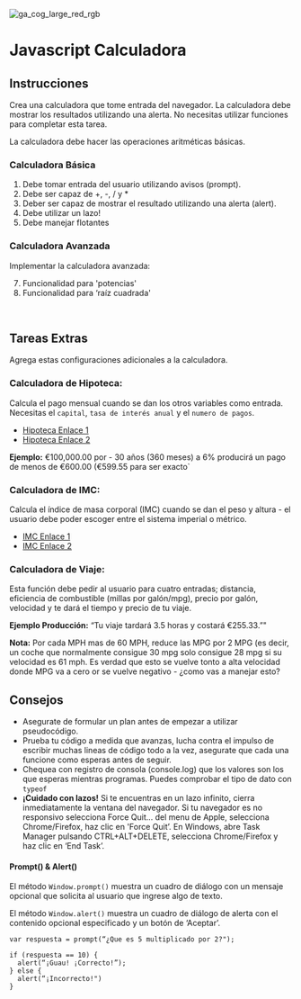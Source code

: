 ![ga_cog_large_red_rgb](https://cloud.githubusercontent.com/assets/40461/8183776/469f976e-1432-11e5-8199-6ac91363302b.png)

# Javascript Calculadora

## Instrucciones

Crea una calculadora que tome entrada del navegador. La calculadora debe mostrar los resultados utilizando una alerta. No necesitas utilizar funciones para completar esta tarea.

La calculadora debe hacer las operaciones aritméticas básicas.

### Calculadora Básica

1. Debe tomar entrada del usuario utilizando avisos (prompt).
2. Debe ser capaz de +, -, / y \*
3. Deber ser capaz de mostrar el resultado utilizando una alerta (alert).
4. Debe utilizar un lazo!
5. Debe manejar flotantes

### Calculadora Avanzada

Implementar la calculadora avanzada:

7. Funcionalidad para 'potencias'
8. Funcionalidad para ‘raíz cuadrada'

<br>

## Tareas Extras

Agrega estas configuraciones adicionales a la calculadora.

### Calculadora de Hipoteca:

Calcula el pago mensual cuando se dan los otros variables como entrada.
Necesitas el `capital`, `tasa de interés anual` y el `numero de pagos`.

- [Hipoteca Enlace 1](http://www.wikihow.com/Calculate-Mortgage-Payments)
- [Hipoteca Enlace 2](http://www.wikihow.com/Sample/Mortgage-Payment)

**Ejemplo:** €100,000.00 por - 30 años (360 meses) a 6% producirá un pago de menos de €600.00 (€599.55 para ser exacto`

### Calculadora de IMC:

Calcula el índice de masa corporal (IMC) cuando se dan el peso y altura - el usuario debe poder escoger entre el sistema imperial o métrico.

- [IMC Enlace 1](https://es.wikipedia.org/wiki/Índice_de_masa_corporal)
- [IMC Enlace 2](https://es.wikihow.com/calcular-el-IMC)

### Calculadora de Viaje:

Esta función debe pedir al usuario para cuatro entradas; distancia, eficiencia de combustible (millas por galón/mpg), precio por galón, velocidad y te dará el tiempo y precio de tu viaje.

**Ejemplo Producción:** “Tu viaje tardará 3.5 horas y costará €255.33.”"

**Nota:** Por cada MPH mas de 60 MPH, reduce las MPG por 2 MPG (es decir, un coche que normalmente consigue 30 mpg solo consigue 28 mpg si su velocidad es 61 mph. Es verdad que esto se vuelve tonto a alta velocidad donde MPG va a cero or se vuelve negativo - ¿como vas a manejar esto?
<br>

## Consejos

- Asegurate de formular un plan antes de empezar a utilizar pseudocódigo.
- Prueba tu código a medida que avanzas, lucha contra el impulso de escribir muchas lineas de código todo a la vez, asegurate que cada una funcione como esperas antes de seguir.
- Chequea con registro de consola (console.log) que los valores son los que esperas mientras programas. Puedes comprobar el tipo de dato con `typeof`
- **¡Cuidado con lazos!** Si te encuentras en un lazo infinito, cierra inmediatamente la ventana del navegador. Si tu navegador es no responsivo selecciona Force Quit... del menu de Apple, selecciona Chrome/Firefox, haz clic en 'Force Quit’. En Windows, abre Task Manager pulsando CTRL+ALT+DELETE, selecciona Chrome/Firefox y haz clic en ‘End Task’.

#### Prompt() & Alert()

El método `Window.prompt()` muestra un cuadro de diálogo con un mensaje opcional que solicita al usuario que ingrese algo de texto.

El método `Window.alert()` muestra un cuadro de diálogo de alerta con el contenido opcional especificado y un botón de ‘Aceptar’.

```
var respuesta = prompt(“¿Que es 5 multiplicado por 2?");

if (respuesta == 10) {
  alert(“¡Guau! ¡Correcto!”);
} else {
  alert(“¡Incorrecto!")
}
```

<br>
